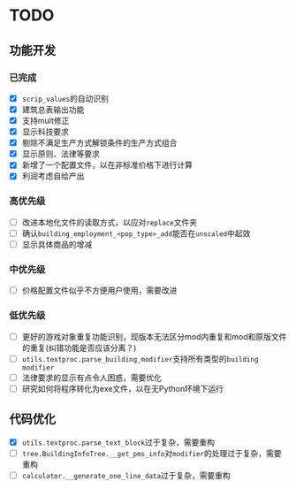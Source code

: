 # TODO

## 功能开发
### 已完成
- [x] `scrip_values`的自动识别
- [x] 建筑总表输出功能
- [x] 支持mult修正
- [x] 显示科技要求
- [x] 剔除不满足生产方式解锁条件的生产方式组合
- [x] 显示原则、法律等要求
- [x] 新增了一个配置文件，以在非标准价格下进行计算
- [x] 利润考虑自给产出
### 高优先级
- [ ] 改进本地化文件的读取方式，以应对`replace`文件夹
- [ ] 确认`building_employment_<pop_type>_add`能否在`unscaled`中起效
- [ ] 显示具体商品的增减
### 中优先级
- [ ] 价格配置文件似乎不方便用户使用，需要改进
### 低优先级
- [ ] 更好的游戏对象重复功能识别，现版本无法区分mod内重复和mod和原版文件的重复(纠错功能是否应该分离？)
- [ ] `utils.textproc.parse_building_modifier`支持所有类型的`building modifier`
- [ ] 法律要求的显示有点令人困惑，需要优化
- [ ] 研究如何将程序转化为exe文件，以在无Python环境下运行
## 代码优化
- [x] `utils.textproc.parse_text_block`过于复杂，需要重构
- [ ] `tree.BuildingInfoTree.__get_pms_info`对`modifier`的处理过于复杂，需要重构
- [ ] `calculator.__generate_one_line_data`过于复杂，需要重构
